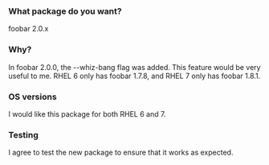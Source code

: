 ### What package do you want?

foobar 2.0.x

### Why?

In foobar 2.0.0, the --whiz-bang flag was added.  This feature would be very
useful to me.  RHEL 6 only has foobar 1.7.8, and RHEL 7 only has foobar 1.8.1.

### OS versions

I would like this package for both RHEL 6 and 7.

### Testing

I agree to test the new package to ensure that it works as expected.
